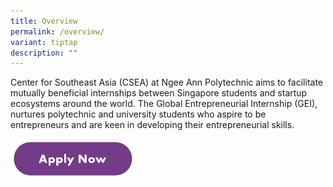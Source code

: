 ```yaml
---
title: Overview
permalink: /overview/
variant: tiptap
description: ""
---
```

<p>Center for Southeast Asia (CSEA) at Ngee Ann Polytechnic aims to facilitate
mutually beneficial internships between Singapore students and startup
ecosystems around the world. The Global Entrepreneurial Internship (GEI),
nurtures polytechnic and university students who aspire to be entrepreneurs
and are keen in developing their entrepreneurial skills.</p>
<p></p>
<p></p><a class="isomer-image-wrapper" href="/apply-now/"><img style="width: 40%;" height="auto" width="100%" alt="" src="/images/Apply_Now.png"></a>
<p></p>